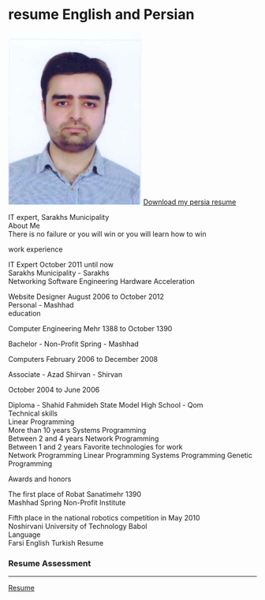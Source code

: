 # resume English and Persian


<img src="687474703a2f2f73682d736172616b68732e69722f5f646f7572616e706f7274616c2f696d616765732f2544392542452544382542312544382542332544392538362544392538342f303831393930383037312e6a7067.jpg" alt="Hamid Ghaffari">
<a href="حمید غفاری.pdf">Download my persia resume</a>

IT expert, Sarakhs Municipality <br /> 
About Me <br /> 
There is no failure or you will win or you will learn how to win <br /> 

work experience <br /> 

IT Expert October 2011 until now <br /> 
Sarakhs Municipality - Sarakhs <br /> 
Networking Software Engineering Hardware Acceleration <br /> 

Website Designer August 2006 to October 2012 <br /> 
Personal - Mashhad <br /> 
education <br /> 

Computer Engineering Mehr 1388 to October 1390 <br /> 

Bachelor - Non-Profit Spring - Mashhad <br /> 

Computers February 2006 to December 2008 <br /> 

Associate - Azad Shirvan - Shirvan  <br /> 

October 2004 to June 2006 <br /> 

Diploma - Shahid Fahmideh State Model High School - Qom <br /> 
Technical skills <br /> 
Linear Programming <br /> 
More than 10 years 
Systems Programming <br /> 
Between 2 and 4 years
Network Programming <br /> 
Between 1 and 2 years
Favorite technologies for work <br /> 
Network Programming Linear Programming Systems Programming Genetic Programming

Awards and honors <br /> 

The first place of Robat Sanatimehr 1390 <br /> 
Mashhad Spring Non-Profit Institute <br /> 

Fifth place in the national robotics competition in May 2010 <br /> 
Noshirvani University of Technology Babol <br /> 
Language <br /> 
Farsi
English
Turkish  Resume

<h3 id="resume-assessment">Resume Assessment</h3>

<hr />

<p><a href="HamidGhaffari_CV_CheckList_AR_3983 (1).pdf">Resume</a></p>



